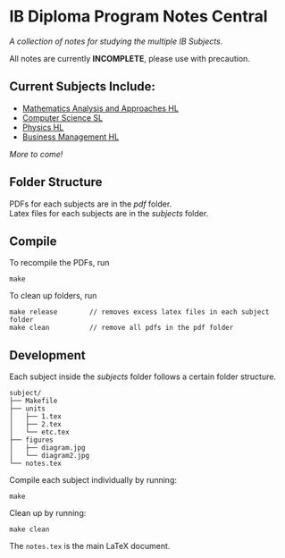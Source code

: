 # IB Diploma Program Notes Central

_A collection of notes for studying the multiple IB Subjects._

All notes are currently __INCOMPLETE__, please use with precaution. 

## Current Subjects Include: 

* [Mathematics Analysis and Approaches HL](https://github.com/CookieUzen/unit-notes/blob/main/pdf/Math%20AA.pdf)
* [Computer Science SL](https://github.com/CookieUzen/unit-notes/blob/main/pdf/Computer%20Science.pdf)
* [Physics HL](https://github.com/CookieUzen/unit-notes/blob/main/pdf/Physics.pdf)
* [Business Management HL](https://github.com/CookieUzen/unit-notes/blob/main/pdf/Business%20Management.pdf)

_More to come!_

## Folder Structure
PDFs for each subjects are in the _pdf_ folder. \
Latex files for each subjects are in the _subjects_ folder.

## Compile
To recompile the PDFs, run
```
make
``` 

To clean up folders, run
```
make release		// removes excess latex files in each subject folder
make clean			// remove all pdfs in the pdf folder
```

## Development
Each subject inside the _subjects_ folder follows a certain folder structure.

	subject/
	├── Makefile
	├── units
	│   ├── 1.tex
	│   ├── 2.tex
	│   └── etc.tex
	├── figures
	│   ├── diagram.jpg
	│   └── diagram2.jpg
	└── notes.tex

Compile each subject individually by running:
```
make
```

Clean up by running:
```
make clean
```

The `notes.tex` is the main LaTeX document.
